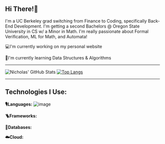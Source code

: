 ## Hi There!👋

  I'm a UC Berkeley grad switching from Finance to Coding, specifically Back-End Development. I'm getting a second Bachelors @ Oregon State University in CS w/ a Minor in Math. I'm really passionate about Formal Verification, ML for Math, and Automata!

  :computer:I'm currently working on my personal website
  
  :open_book:I'm currently learning Data Structures & Algorithms

  ___________________________________________________________________________________________________________________________________________________________________________________

![Nicholas' GitHub Stats](https://github-readme-stats.vercel.app/api?username=RealNick321&show_icons=true&theme=radical)   [![Top Langs](https://github-readme-stats.vercel.app/api/top-langs/?username=RealNick321&layout=pie)](https://github.com/RealNick321/github-readme-stats)

_______________________________________________________________________________________________________________________________________________________________________________________

## Technologies I Use:

**:studio_microphone:Languages:**  ![image]({https://img.shields.io/badge/Codecov-F01F7A?style=for-the-badge&logo=Codecov&logoColor=white})

**:ladder:Frameworks:**

**:receipt:Databases:**

**:cloud:Cloud:**



